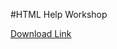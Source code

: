 #HTML Help Workshop

[Download Link](http://www.microsoft.com/en-us/download/details.aspx?id=21138)
